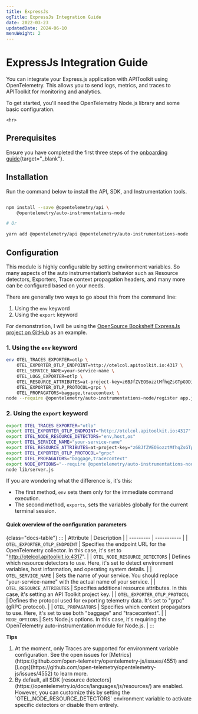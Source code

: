```yaml
---
title: ExpressJs
ogTitle: ExpressJs Integration Guide
date: 2022-03-23
updatedDate: 2024-06-10
menuWeight: 2
---
```


# ExpressJs Integration Guide

You can integrate your Express.js application with APIToolkit using OpenTelemetry. This allows you to send logs, metrics, and traces to APIToolkit for monitoring and analytics. 

To get started, you'll need the OpenTelemetry Node.js library and some basic configuration.

```=html
<hr>
```

## Prerequisites

Ensure you have completed the first three steps of the [onboarding guide](/docs/onboarding/){target="\_blank"}.

## Installation

Run the command below to install the API, SDK, and Instrumentation tools.

```sh

npm install --save @opentelemetry/api \
    @opentelemetry/auto-instrumentations-node

# Or

yarn add @opentelemetry/api @opentelemetry/auto-instrumentations-node

```

## Configuration

This module is highly configurable by setting environment variables. So many aspects of the auto instrumentation’s behavior such as Resource detectors, Exporters, Trace context propagation headers,
and many more can be configured based on your needs.

There are generally two ways to go about this from the command line:

1. Using the `env` keyword
2. Using the `export` keyword

For demonstration, I will be using the [OpenSource Bookshelf ExpressJs project on GitHub](https://github.com/apitoolkit/express-bookshelf-realworld-example-app) as an example.



### 1. Using the `env` keyword

```sh
env OTEL_TRACES_EXPORTER=otlp \
    OTEL_EXPORTER_OTLP_ENDPOINT=http://otelcol.apitoolkit.io:4317 \
    OTEL_SERVICE_NAME=your-service-name \
    OTEL_LOGS_EXPORTER=otlp \
    OTEL_RESOURCE_ATTRIBUTES=at-project-key=z6BJfZVEOSozztMfhqZsGTpG9DiXT9Weurvk1bpe9mwF8orB \
    OTEL_EXPORTER_OTLP_PROTOCOL=grpc \
    OTEL_PROPAGATORS=baggage,tracecontext \
node --require @opentelemetry/auto-instrumentations-node/register app.js

```

### 2. Using the `export` keyword


```sh
export OTEL_TRACES_EXPORTER="otlp"
export OTEL_EXPORTER_OTLP_ENDPOINT="http://otelcol.apitoolkit.io:4317"
export OTEL_NODE_RESOURCE_DETECTORS="env,host,os"
export OTEL_SERVICE_NAME="your-service-name"
export OTEL_RESOURCE_ATTRIBUTES=at-project-key="z6BJfZVEOSozztMfhqZsGTpG9DiXT9Weurvk1bpe9mwF8orB"
export OTEL_EXPORTER_OTLP_PROTOCOL="grpc"
export OTEL_PROPAGATORS="baggage,tracecontext"
export NODE_OPTIONS="--require @opentelemetry/auto-instrumentations-node/register"
node lib/server.js
```

If you are wondering what the difference is, it's this:

 - The first method, `env` sets them only for the immediate command execution.
 - The second method, `exports`, sets the variables globally for the current terminal session.


#### Quick overview of the configuration parameters

{class="docs-table"}
:::
| Attribute | Description |
| --------- | ----------- |
| `OTEL_EXPORTER_OTLP_ENDPOINT` | Specifies the endpoint URL for the OpenTelemetry collector. In this case, it's set to "http://otelcol.apitoolkit.io:4317". |
| `OTEL_NODE_RESOURCE_DETECTORS` | Defines which resource detectors to use. Here, it's set to detect environment variables, host information, and operating system details. |
| `OTEL_SERVICE_NAME` | Sets the name of your service. You should replace "your-service-name" with the actual name of your service. |
| `OTEL_RESOURCE_ATTRIBUTES` | Specifies additional resource attributes. In this case, it's setting an API Toolkit project key. |
| `OTEL_EXPORTER_OTLP_PROTOCOL` | Defines the protocol used for exporting telemetry data. It's set to "grpc" (gRPC protocol). |
| `OTEL_PROPAGATORS` | Specifies which context propagators to use. Here, it's set to use both "baggage" and "tracecontext". |
| `NODE_OPTIONS` | Sets Node.js options. In this case, it's requiring the OpenTelemetry auto-instrumentation module for Node.js. |
:::


<div class="callout">
  <p><i class="fa-regular fa-lightbulb"></i> <b>Tips</b></p>
  <ol>
  <li>
  At the moment, only Traces are supported for environment variable configuration. See the open issues for [Metrics](https://github.com/open-telemetry/opentelemetry-js/issues/4551) and [Logs](https://github.com/open-telemetry/opentelemetry-js/issues/4552) to learn more.
  </li>
 <li>
  By default, all SDK [resource detectors](https://opentelemetry.io/docs/languages/js/resources/) are enabled. However, you can customize this by setting the `OTEL_NODE_RESOURCE_DETECTORS` environment variable to activate specific detectors or disable them entirely. 
 </li>
  </ul>
  
</div>